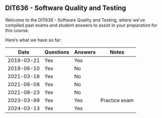 ## DIT636 - Software Quality and Testing 
Welcome to the DIT636 - Software Quality and Testing, where we've compiled past exams and student answers to assist in your preparation for this course.

Here’s what we have so far:

|    Date    | Questions | Answers |     Notes     |
|------------|-----------|---------|---------------|
| 2019-03-21 | Yes       | Yes     |               |
| 2019-06-10 | Yes       | No      |               |
| 2021-03-18 | Yes       | No      |               |
| 2021-06-08 | Yes       | No      |               |
| 2021-08-23 | Yes       | No      |               |
| 2023-03-99 | Yes       | Yes     | Practice exam |
| 2024-03-13 | Yes       | Yes     |               |
